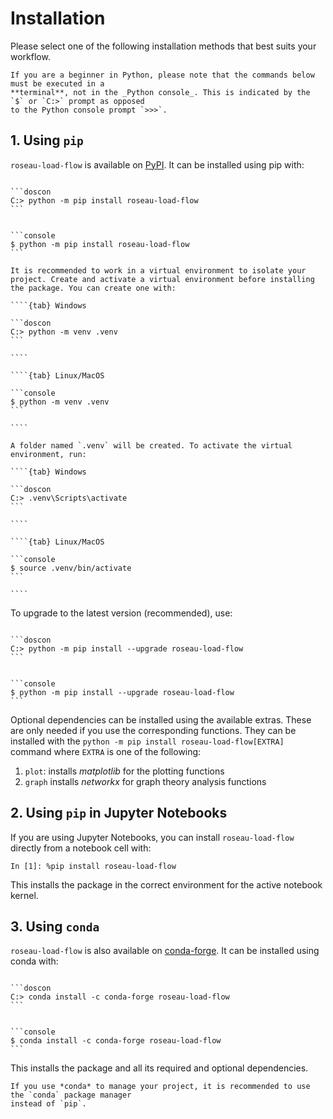 # Installation

Please select one of the following installation methods that best suits your workflow.

```{note}
If you are a beginner in Python, please note that the commands below must be executed in a
**terminal**, not in the _Python console_. This is indicated by the `$` or `C:>` prompt as opposed
to the Python console prompt `>>>`.
```

## 1. Using `pip`

`roseau-load-flow` is available on [PyPI](https://pypi.org/project/roseau-load-flow/). It can be
installed using pip with:

````{tab} Windows

```doscon
C:> python -m pip install roseau-load-flow
```

````

````{tab} Linux/MacOS

```console
$ python -m pip install roseau-load-flow
```

````

`````{tip}
It is recommended to work in a virtual environment to isolate your project. Create and activate a virtual environment before installing the package. You can create one with:

````{tab} Windows

```doscon
C:> python -m venv .venv
```

````

````{tab} Linux/MacOS

```console
$ python -m venv .venv
```

````

A folder named `.venv` will be created. To activate the virtual environment, run:

````{tab} Windows

```doscon
C:> .venv\Scripts\activate
```

````

````{tab} Linux/MacOS

```console
$ source .venv/bin/activate
```

````

`````

To upgrade to the latest version (recommended), use:

````{tab} Windows

```doscon
C:> python -m pip install --upgrade roseau-load-flow
```

````

````{tab} Linux/MacOS

```console
$ python -m pip install --upgrade roseau-load-flow
```

````

Optional dependencies can be installed using the available extras. These are only needed if you use
the corresponding functions. They can be installed with the
`python -m pip install roseau-load-flow[EXTRA]` command where `EXTRA` is one of the following:

1. `plot`: installs _matplotlib_ for the plotting functions
2. `graph` installs _networkx_ for graph theory analysis functions

## 2. Using `pip` in Jupyter Notebooks

If you are using Jupyter Notebooks, you can install `roseau-load-flow` directly from a notebook
cell with:

```ipython3
In [1]: %pip install roseau-load-flow
```

This installs the package in the correct environment for the active notebook kernel.

## 3. Using `conda`

`roseau-load-flow` is also available on [conda-forge](https://anaconda.org/conda-forge/roseau-load-flow).
It can be installed using conda with:

````{tab} Windows

```doscon
C:> conda install -c conda-forge roseau-load-flow
```

````

````{tab} Linux/MacOS

```console
$ conda install -c conda-forge roseau-load-flow
```

````

This installs the package and all its required and optional dependencies.

```{tip}
If you use *conda* to manage your project, it is recommended to use the `conda` package manager
instead of `pip`.
```

<!-- Local Variables: -->
<!-- mode: markdown -->
<!-- coding: utf-8-unix -->
<!-- fill-column: 100 -->
<!-- ispell-local-dictionary: "english" -->
<!-- End: -->
